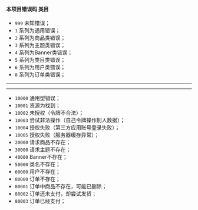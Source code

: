 #### 本项目错误码 类目
* `999` 未知错误；
* `1` 系列为通用错误；
* `2` 系列为商品类错误；
* `3` 系列为主题类错误；
* `4` 系列为Banner类错误；
* `5` 系列为类目类错误；
* `6` 系列为用户类错误；
* `8` 系列为订单类错误；
***
***
+ `10000` 通用型错误；
+ `10001` 资源为找到；
+ `10002` 未授权（令牌不合法）；
+ `10003` 尝试非法操作（自己令牌操作别人数据）；
+ `10004` 授权失败（第三方应用账号登录失败）；
+ `10005` 授权失败（服务器缓存异常）；
+ `20000` 请求商品不存在；
+ `30000` 请求主题不存在；
+ `40000` Banner不存在；
+ `50000` 类名不存在；
+ `60000` 用户不存在；
+ `80000` 订单不存在；
+ `80001` 订单中商品不存在，可能已删除；
+ `80002` 订单还未支付，却尝试发货；
+ `80003` 订单已经支付；
